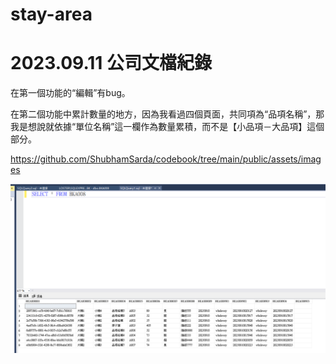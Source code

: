 # stay-area
# 2023.09.11 公司文檔紀錄
在第一個功能的“編輯”有bug。

在第二個功能中累計數量的地方，因為我看過四個頁面，共同項為“品項名稱”，那我是想說就依據“單位名稱”這一欄作為數量累積，而不是【小品項－大品項】這個部分。



https://github.com/ShubhamSarda/codebook/tree/main/public/assets/images

![Image](https://github.com/kcwc1029/stay-area/blob/main/BKA008%E8%B3%87%E6%96%99%E8%A1%A8%E7%A4%BA%E6%84%8F%E5%9C%96.png)
